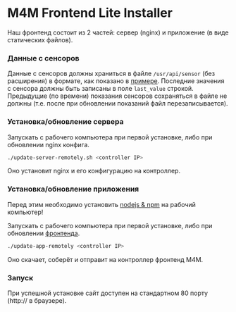 # M4M Frontend Lite Installer
Наш фронтенд состоит из 2 частей: сервер (nginx) и приложение (в виде статических файлов).

### Данные с сенсоров
Данные с сенсоров должны храниться в файле `/usr/api/sensor` (без расширения) в формате, как показано в [примере](sensor.example). Последние значения с сенсора должны быть записаны в поле `last_value` строкой. Предыдущие (по времени) показания сенсоров сохраняться в файле не должны (т.е. после при обновлении показаний файл перезаписывается).

### Установка/обновление сервера
Запускать с рабочего компьютера при первой установке, либо при обновлении nginx конфига.

```bash
./update-server-remotely.sh <controller IP>
``` 

Оно установит nginx и его конфигурацию на контроллер.

### Установка/обновление приложения
Перед этим необходимо установить [nodejs & npm](https://nodejs.org) на рабочий компьютер!

Запускать с рабочего компьютера при первой установке, либо при обновлении [фронтенда](https://github.com/m4mcontroller/frontend).

```bash
./update-app-remotely <controller IP>
```

Оно скачает, соберёт и отправит на контроллер фронтенд M4M.

### Запуск
При успешной установке сайт доступен на стандартном 80 порту (http://<controller IP> в браузере).
